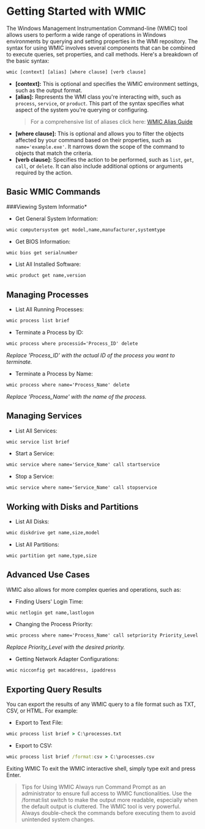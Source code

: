 # Getting Started with WMIC

The Windows Management Instrumentation Command-line (WMIC) tool allows users to perform a wide range of operations in Windows environments by querying and setting properties in the WMI repository. The syntax for using WMIC involves several components that can be combined to execute queries, set properties, and call methods. Here's a breakdown of the basic syntax:

```cmd
wmic [context] [alias] [where clause] [verb clause]
```

- **[context]:** This is optional and specifies the WMIC environment settings, such as the output format.
- **[alias]:** Represents the WMI class you're interacting with, such as `process`, `service`, or `product`. This part of the syntax specifies what aspect of the system you're querying or configuring.
  > For a comprehensive list of aliases click here: [WMIC Alias Guide](WMIC_Aliases.md)
- **[where clause]:** This is optional and allows you to filter the objects affected by your command based on their properties, such as `name='example.exe'`. It narrows down the scope of the command to objects that match the criteria.
- **[verb clause]:** Specifies the action to be performed, such as `list`, `get`, `call`, or `delete`. It can also include additional options or arguments required by the action.

## Basic WMIC Commands

###Viewing System Informatio*
- Get General System Information:

```cmd
wmic computersystem get model,name,manufacturer,systemtype
```

- Get BIOS Information:

```cmd
wmic bios get serialnumber
```

- List All Installed Software:

```cmd
wmic product get name,version
```

## Managing Processes

- List All Running Processes:

```cmd
wmic process list brief
```

- Terminate a Process by ID:

```cmd
wmic process where processid='Process_ID' delete
```
*Replace 'Process_ID' with the actual ID of the process you want to terminate.*

- Terminate a Process by Name:

```cmd
wmic process where name='Process_Name' delete
```
*Replace 'Process_Name' with the name of the process.*

## Managing Services

- List All Services:

```cmd
wmic service list brief
```

- Start a Service:

```cmd
wmic service where name='Service_Name' call startservice
```

- Stop a Service:

```cmd
wmic service where name='Service_Name' call stopservice
```

## Working with Disks and Partitions

- List All Disks:

```cmd
wmic diskdrive get name,size,model
```

- List All Partitions:

```cmd
wmic partition get name,type,size
```

## Advanced Use Cases

WMIC also allows for more complex queries and operations, such as:

- Finding Users' Login Time:

```cmd
wmic netlogin get name,lastlogon
```

- Changing the Process Priority:

```cmd
wmic process where name='Process_Name' call setpriority Priority_Level
```
*Replace Priority_Level with the desired priority.*

- Getting Network Adapter Configurations:

```cmd
wmic nicconfig get macaddress, ipaddress
```

## Exporting Query Results
You can export the results of any WMIC query to a file format such as TXT, CSV, or HTML. For example:

- Export to Text File:

```cmd
wmic process list brief > C:\processes.txt
```

- Export to CSV:

```cmd
wmic process list brief /format:csv > C:\processes.csv
```

Exiting WMIC
To exit the WMIC interactive shell, simply type exit and press Enter.

> Tips for Using WMIC
> Always run Command Prompt as an administrator to ensure full access to WMIC functionalities.
> Use the /format:list switch to make the output more readable, especially when the default output is cluttered.
> The WMIC tool is very powerful. Always double-check the commands before executing them to avoid unintended system changes.
